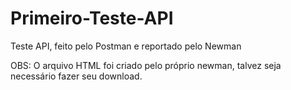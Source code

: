 # Primeiro-Teste-API
Teste API, feito pelo Postman e reportado pelo Newman

OBS: O arquivo HTML foi criado pelo próprio newman, talvez seja necessário fazer seu download.
